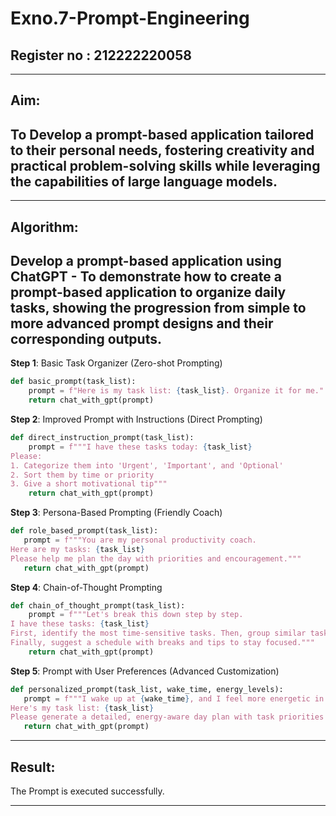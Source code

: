 # Exno.7-Prompt-Engineering

## Register no : 212222220058
---
## Aim: 
To Develop a prompt-based application tailored to their personal needs, fostering creativity and practical problem-solving skills while leveraging the capabilities of large language models.
---

---
## Algorithm: 
Develop a prompt-based application using ChatGPT - To demonstrate how to create a prompt-based application to organize daily tasks, showing the progression from simple to more advanced prompt designs and their corresponding outputs.
---
**Step 1**: Basic Task Organizer (Zero-shot Prompting)
```py
def basic_prompt(task_list):
    prompt = f"Here is my task list: {task_list}. Organize it for me."
    return chat_with_gpt(prompt)
```
**Step 2**: Improved Prompt with Instructions (Direct Prompting)
```py
def direct_instruction_prompt(task_list):
    prompt = f"""I have these tasks today: {task_list}
Please:
1. Categorize them into 'Urgent', 'Important', and 'Optional'
2. Sort them by time or priority
3. Give a short motivational tip"""
    return chat_with_gpt(prompt)
```
 **Step 3**: Persona-Based Prompting (Friendly Coach)
 ```py
def role_based_prompt(task_list):
    prompt = f"""You are my personal productivity coach.
Here are my tasks: {task_list}
Please help me plan the day with priorities and encouragement."""
    return chat_with_gpt(prompt)
```
**Step 4**: Chain-of-Thought Prompting
```py
def chain_of_thought_prompt(task_list):
    prompt = f"""Let's break this down step by step.
I have these tasks: {task_list}
First, identify the most time-sensitive tasks. Then, group similar tasks together.
Finally, suggest a schedule with breaks and tips to stay focused."""
    return chat_with_gpt(prompt)
```
 **Step 5**: Prompt with User Preferences (Advanced Customization)
 ```py
def personalized_prompt(task_list, wake_time, energy_levels):
    prompt = f"""I wake up at {wake_time}, and I feel more energetic in the {energy_levels}.
Here's my task list: {task_list}
Please generate a detailed, energy-aware day plan with task priorities and relaxation slots."""
    return chat_with_gpt(prompt)
```

---
## Result:
The Prompt is executed successfully.

---


